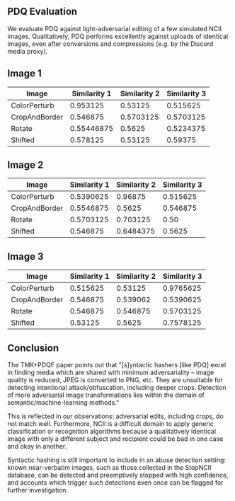 ## PDQ Evaluation

We evaluate PDQ against light-adversarial editing of a few simulated NCII images.
Qualitatively, PDQ performs excellently against uploads of identical images, even after conversions and compressions (e.g. by the Discord media proxy).

## Image 1

| Image        | Similarity 1 | Similarity 2 | Similarity 3 |
| ------------ | ------------ | ------------ | ------------ |
| ColorPerturb | 0.953125     | 0.53125      | 0.515625     |
| CropAndBorder| 0.546875     | 0.5703125    | 0.5703125    |
| Rotate       | 0.55446875   | 0.5625       | 0.5234375    |
| Shifted      | 0.578125     | 0.53125      | 0.59375      |

## Image 2
| Image        | Similarity 1 | Similarity 2 | Similarity 3 |
| ------------ | ------------ | ------------ | ------------ |
| ColorPerturb | 0.5390625    | 0.96875      | 0.515625     |
| CropAndBorder| 0.5546875    | 0.5625       | 0.546875     |
| Rotate       | 0.5703125    | 0.703125     | 0.50         |
| Shifted      | 0.546875     | 0.6484375    | 0.5625       |

## Image 3
| Image        | Similarity 1 | Similarity 2 | Similarity 3 |
| ------------ | ------------ | ------------ | ------------ |
| ColorPerturb | 0.515625     | 0.53125      | 0.9765625    |
| CropAndBorder| 0.546875     | 0.539062     | 0.5390625    |
| Rotate       | 0.546875     | 0.546875     | 0.5703125    |
| Shifted      | 0.53125      | 0.5625       | 0.7578125    |

## Conclusion

The TMK+PDQF paper points out that "[s]yntactic hashers [like PDQ] excel in finding media which are shared with minimum adversariality – image quality is reduced, JPEG is converted to PNG, etc. They are unsuitable for detecting intentional attack/obfuscation, including deeper crops. Detection of more adversarial image transformations lies within the domain of semantic/machine-learning
methods."

This is reflected in our observations: adversarial edits, including crops, do not match well. Furthermore, NCII is a difficult domain to apply generic classification or recognition algorithms because a qualitatively identical image with only a different subject and recipient could be bad in one case and okay in another.

Syntactic hashing is still important to include in an abuse detection setting: known near-verbatim images, such as those collected in the StopNCII database, can be detected and preemptively stopped with high confidence, and accounts which trigger such detections even once can be flagged for further investigation.